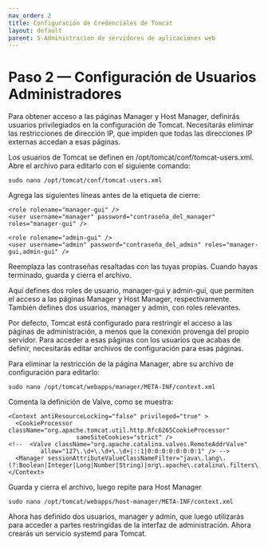 ```yaml
---
nav_order: 2
title: Configuración de Credenciales de Tomcat
layout: default
parent: 5-Administracion de servidores de aplicaciones web
---
```


# Paso 2 — Configuración de Usuarios Administradores

Para obtener acceso a las páginas Manager y Host Manager, definirás usuarios privilegiados en la configuración de Tomcat. Necesitarás eliminar las restricciones de dirección IP, que impiden que todas las direcciones IP externas accedan a esas páginas.

Los usuarios de Tomcat se definen en /opt/tomcat/conf/tomcat-users.xml. Abre el archivo para editarlo con el siguiente comando:

```
sudo nano /opt/tomcat/conf/tomcat-users.xml
```

Agrega las siguientes líneas antes de la etiqueta de cierre:

```
<role rolename="manager-gui" />
<user username="manager" password="contraseña_del_manager" roles="manager-gui" />

<role rolename="admin-gui" />
<user username="admin" password="contraseña_del_admin" roles="manager-gui,admin-gui" />
```

Reemplaza las contraseñas resaltadas con las tuyas propias. Cuando hayas terminado, guarda y cierra el archivo.

Aquí defines dos roles de usuario, manager-gui y admin-gui, que permiten el acceso a las páginas Manager y Host Manager, respectivamente. También defines dos usuarios, manager y admin, con roles relevantes.

Por defecto, Tomcat está configurado para restringir el acceso a las páginas de administración, a menos que la conexión provenga del propio servidor. Para acceder a esas páginas con los usuarios que acabas de definir, necesitarás editar archivos de configuración para esas páginas.

Para eliminar la restricción de la página Manager, abre su archivo de configuración para editarlo:

```
sudo nano /opt/tomcat/webapps/manager/META-INF/context.xml
```

Comenta la definición de Valve, como se muestra:

```
<Context antiResourceLocking="false" privileged="true" >
  <CookieProcessor className="org.apache.tomcat.util.http.Rfc6265CookieProcessor"
                   sameSiteCookies="strict" />
<!--  <Valve className="org.apache.catalina.valves.RemoteAddrValve"
         allow="127\.\d+\.\d+\.\d+|::1|0:0:0:0:0:0:0:1" /> -->
  <Manager sessionAttributeValueClassNameFilter="java\.lang\.(?:Boolean|Integer|Long|Number|String)|org\.apache\.catalina\.filters\.Csrf>
</Context>
```

Guarda y cierra el archivo, luego repite para Host Manager

```
sudo nano /opt/tomcat/webapps/host-manager/META-INF/context.xml
```

Ahora has definido dos usuarios, manager y admin, que luego utilizarás para acceder a partes restringidas de la interfaz de administración. Ahora crearás un servicio systemd para Tomcat.
